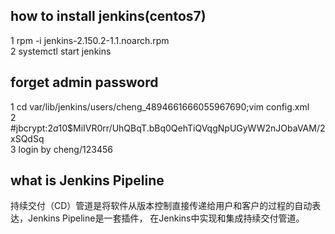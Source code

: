 ## how to install jenkins(centos7)  
1 rpm -i jenkins-2.150.2-1.1.noarch.rpm  
2 systemctl start jenkins  
## forget admin password  
1 cd var/lib/jenkins/users/cheng_4894661666055967690;vim config.xml  
2 <passwordHash>#jbcrypt:$2a$10$MiIVR0rr/UhQBqT.bBq0QehTiQVqgNpUGyWW2nJObaVAM/2xSQdSq</passwordHash>  
3 login by cheng/123456  
## what is Jenkins Pipeline  
持续交付（CD）管道是将软件从版本控制直接传递给用户和客户的过程的自动表达，Jenkins Pipeline是一套插件， 
在Jenkins中实现和集成持续交付管道。 
